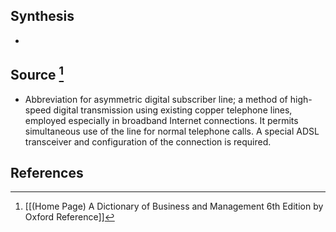 ## Synthesis
- 
## Source [^1]
- Abbreviation for asymmetric digital subscriber line; a method of high-speed digital transmission using existing copper telephone lines, employed especially in broadband Internet connections. It permits simultaneous use of the line for normal telephone calls. A special ADSL transceiver and configuration of the connection is required.
## References

[^1]: [[(Home Page) A Dictionary of Business and Management 6th Edition by Oxford Reference]]